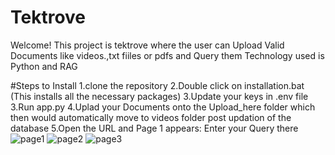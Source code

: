 # Tektrove

Welcome!
This project is tektrove
where the user can Upload Valid Documents like videos.,txt fiiles or pdfs and Query them
Technology used is Python and RAG

 #Steps to Install
1.clone the repository
2.Double click on installation.bat (This installs all the necessary packages)
3.Update your keys in .env file 
3.Run app.py
4.Uplad your Documents onto the Upload_here folder which then would automatically move to videos folder post updation of the database
5.Open the URL and Page 1 appears: Enter your Query there
![page1](https://github.com/user-attachments/assets/8e40706d-04d3-4521-b662-c2fde2922b61)
![page2](https://github.com/user-attachments/assets/2a8945ff-b553-4624-8e55-5573f2f63fee)
![page3](https://github.com/user-attachments/assets/4a068787-7cef-423f-9d2d-0eeb1f21334c)

